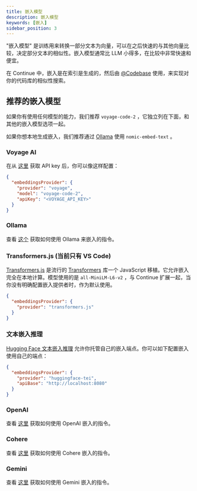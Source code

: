 ```yaml
---
title: 嵌入模型
description: 嵌入模型
keywords: [嵌入]
sidebar_position: 3
---
```


"嵌入模型" 是训练用来转换一部分文本为向量，可以在之后快速的与其他向量比较，决定部分文本的相似性。嵌入模型通常比 LLM 小得多，在比较中非常快速和便宜。

在 Continue 中，嵌入是在索引是生成的，然后由 [@Codebase](../deep-dives/codebase.md) 使用，来实现对你的代码库的相似性搜索。

## 推荐的嵌入模型

如果你有使用任何模型的能力，我们推荐 `voyage-code-2` ，它独立列在下面，和其他的嵌入模型选项一起。

如果你想本地生成嵌入，我们推荐通过 [Ollama](../model-providers/top-level/ollama.md#嵌入模型) 使用 `nomic-embed-text` 。

### Voyage AI

在从 [这里](https://www.voyageai.com/) 获取 API key 后，你可以像这样配置：

```json title="config.json"
{
  "embeddingsProvider": {
    "provider": "voyage",
    "model": "voyage-code-2",
    "apiKey": "<VOYAGE_API_KEY>"
  }
}
```

### Ollama

查看 [这个](../model-providers/top-level/ollama.md#嵌入模型) 获取如何使用 Ollama 来嵌入的指令。

### Transformers.js (当前只有 VS Code)

[Transformers.js](https://huggingface.co/docs/transformers.js/index) 是流行的 [Transformers](https://huggingface.co/transformers/) 库一个 JavaScript 移植。它允许嵌入完全在本地计算。模型使用的是 `all-MiniLM-L6-v2` ，与 Continue 扩展一起，当你没有明确配置嵌入提供者时，作为默认使用。

```json title="config.json"
{
  "embeddingsProvider": {
    "provider": "transformers.js"
  }
}
```

### 文本嵌入推理

[Hugging Face 文本嵌入推理](https://huggingface.co/docs/text-embeddings-inference/en/index) 允许你托管自己的嵌入端点。你可以如下配置嵌入使用自己的端点：

```json title="config.json"
{
  "embeddingsProvider": {
    "provider": "huggingface-tei",
    "apiBase": "http://localhost:8080"
  }
}
```

### OpenAI

查看 [这里](../model-providers/top-level/openai.md#嵌入模型) 获取如何使用 OpenAI 嵌入的指令。

### Cohere

查看 [这里](../model-providers/more/cohere.md#嵌入模型) 获取如何使用 Cohere 嵌入的指令。

### Gemini

查看 [这里](../model-providers/top-level/gemini.md#嵌入模型) 获取如何使用 Gemini 嵌入的指令。
